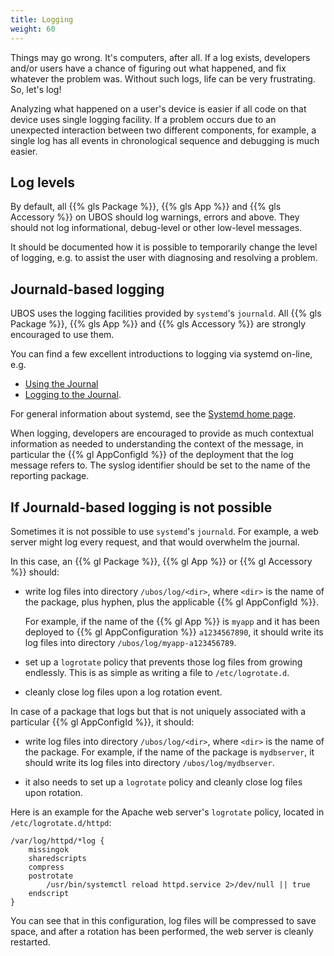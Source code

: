 ```yaml
---
title: Logging
weight: 60
---
```


Things may go wrong. It's computers, after all. If a log exists, developers and/or
users have a chance of figuring out what happened, and fix whatever the problem was.
Without such logs, life can be very frustrating. So, let's log!

Analyzing what happened on a user's device is easier if all code on that device
uses single logging facility. If a problem occurs due to an unexpected interaction
between two different components, for example, a single log has all events in
chronological sequence and debugging is much easier.

## Log levels

By default, all {{% gls Package %}}, {{% gls App %}} and {{% gls Accessory %}} on UBOS
should log warnings, errors and above. They should not log informational, debug-level or
other low-level messages.

It should be documented how it is possible to temporarily change the level of logging,
e.g. to assist the user with diagnosing and resolving a problem.

## Journald-based logging

UBOS uses the logging facilities provided by ``systemd``'s ``journald``. All {{% gls Package %}},
{{% gls App %}} and {{% gls Accessory %}} are strongly encouraged to use them.

You can find a few excellent introductions to logging via systemd on-line, e.g.

* [Using the Journal](http://0pointer.de/blog/projects/journalctl.html)
* [Logging to the Journal](http://0pointer.de/blog/projects/journal-submit.html).

For general information about systemd, see the
[Systemd home page](http://freedesktop.org/wiki/Software/systemd/).

When logging, developers are encouraged to provide as much contextual information as
needed to understanding the context of the message, in particular the {{% gl AppConfigId %}}
of the deployment that the log message refers to. The syslog identifier should be
set to the name of the reporting package.

## If Journald-based logging is not possible

Sometimes it is not possible to use ``systemd``'s ``journald``. For example, a web
server might log every request, and that would overwhelm the journal.

In this case, an {{% gl Package %}}, {{% gl App %}} or {{% gl Accessory %}} should:

* write log files into directory ``/ubos/log/<dir>``, where ``<dir>`` is the name of the
  package, plus hyphen, plus the applicable {{% gl AppConfigId %}}.

  For example, if the name of the {{% gl App %}} is ``myapp`` and it has been deployed to
  {{% gl AppConfiguration %}} ``a1234567890``, it should write its log files into directory
  ``/ubos/log/myapp-a123456789``.

* set up a ``logrotate`` policy that prevents those log files from growing endlessly.
  This is as simple as writing a file to ``/etc/logrotate.d``.

* cleanly close log files upon a log rotation event.

In case of a package that logs but that is not uniquely associated with a particular
{{% gl AppConfigId %}}, it should:

* write log files into directory ``/ubos/log/<dir>``, where ``<dir>`` is the name of the
  package. For example, if the name of the package is ``mydbserver``, it should write its
  log files into directory ``/ubos/log/mydbserver``.

* it also needs to set up a ``logrotate`` policy and cleanly close log files upon
  rotation.

Here is an example for the Apache web server's ``logrotate`` policy, located in
``/etc/logrotate.d/httpd``:

```
/var/log/httpd/*log {
    missingok
    sharedscripts
    compress
    postrotate
        /usr/bin/systemctl reload httpd.service 2>/dev/null || true
    endscript
}
```

You can see that in this configuration, log files will be compressed to save space,
and after a rotation has been performed, the web server is cleanly restarted.
